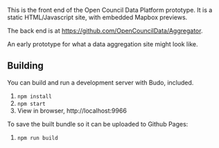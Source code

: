 This is the front end of the Open Council Data Platform prototype. It is a static HTML/Javascript site, with embedded Mapbox previews.

The back end is at https://github.com/OpenCouncilData/Aggregator.

An early prototype for what a data aggregation site might look like.

## Building

You can build and run a development server with Budo, included.

1. `npm install`
2. `npm start`
3. View in browser, http://localhost:9966

To save the built bundle so it can be uploaded to Github Pages:

1. `npm run build`

